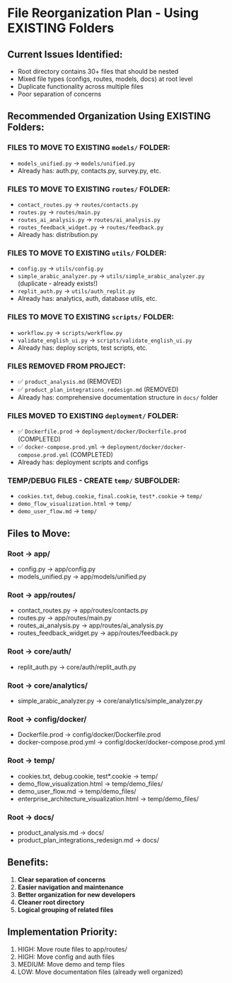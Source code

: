 # File Reorganization Plan - Using EXISTING Folders

## Current Issues Identified:
- Root directory contains 30+ files that should be nested
- Mixed file types (configs, routes, models, docs) at root level
- Duplicate functionality across multiple files
- Poor separation of concerns

## Recommended Organization Using EXISTING Folders:

### FILES TO MOVE TO EXISTING `models/` FOLDER:
- `models_unified.py` → `models/unified.py`
- Already has: auth.py, contacts.py, survey.py, etc.

### FILES TO MOVE TO EXISTING `routes/` FOLDER:
- `contact_routes.py` → `routes/contacts.py`
- `routes.py` → `routes/main.py`
- `routes_ai_analysis.py` → `routes/ai_analysis.py` 
- `routes_feedback_widget.py` → `routes/feedback.py`
- Already has: distribution.py

### FILES TO MOVE TO EXISTING `utils/` FOLDER:
- `config.py` → `utils/config.py`
- `simple_arabic_analyzer.py` → `utils/simple_arabic_analyzer.py` (duplicate - already exists!)
- `replit_auth.py` → `utils/auth_replit.py`
- Already has: analytics, auth, database utils, etc.

### FILES TO MOVE TO EXISTING `scripts/` FOLDER:
- `workflow.py` → `scripts/workflow.py`
- `validate_english_ui.py` → `scripts/validate_english_ui.py`
- Already has: deploy scripts, test scripts, etc.

### FILES REMOVED FROM PROJECT:
- ✅ `product_analysis.md` (REMOVED)
- ✅ `product_plan_integrations_redesign.md` (REMOVED)
- Already has: comprehensive documentation structure in `docs/` folder

### FILES MOVED TO EXISTING `deployment/` FOLDER:
- ✅ `Dockerfile.prod` → `deployment/docker/Dockerfile.prod` (COMPLETED)
- ✅ `docker-compose.prod.yml` → `deployment/docker/docker-compose.prod.yml` (COMPLETED)
- Already has: deployment scripts and configs

### TEMP/DEBUG FILES - CREATE `temp/` SUBFOLDER:
- `cookies.txt`, `debug.cookie`, `final.cookie`, `test*.cookie` → `temp/`
- `demo_flow_visualization.html` → `temp/`
- `demo_user_flow.md` → `temp/`

## Files to Move:

### Root → app/
- config.py → app/config.py
- models_unified.py → app/models/unified.py

### Root → app/routes/
- contact_routes.py → app/routes/contacts.py
- routes.py → app/routes/main.py
- routes_ai_analysis.py → app/routes/ai_analysis.py
- routes_feedback_widget.py → app/routes/feedback.py

### Root → core/auth/
- replit_auth.py → core/auth/replit_auth.py

### Root → core/analytics/
- simple_arabic_analyzer.py → core/analytics/simple_analyzer.py

### Root → config/docker/
- Dockerfile.prod → config/docker/Dockerfile.prod
- docker-compose.prod.yml → config/docker/docker-compose.prod.yml

### Root → temp/
- cookies.txt, debug.cookie, test*.cookie → temp/
- demo_flow_visualization.html → temp/demo_files/
- demo_user_flow.md → temp/demo_files/
- enterprise_architecture_visualization.html → temp/demo_files/

### Root → docs/
- product_analysis.md → docs/
- product_plan_integrations_redesign.md → docs/

## Benefits:
1. **Clear separation of concerns**
2. **Easier navigation and maintenance**
3. **Better organization for new developers**
4. **Cleaner root directory**
5. **Logical grouping of related files**

## Implementation Priority:
1. HIGH: Move route files to app/routes/
2. HIGH: Move config and auth files
3. MEDIUM: Move demo and temp files
4. LOW: Move documentation files (already well organized)